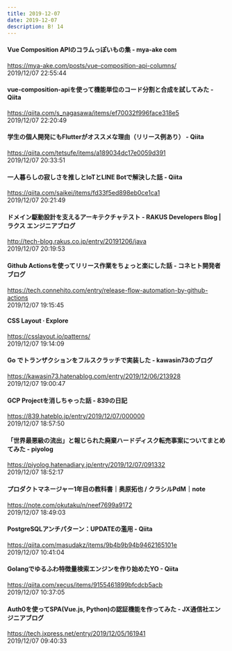 ```yaml
---
title: 2019-12-07
date: 2019-12-07
description: B! 14
---
```


#### Vue Composition APIのコラムっぽいもの集 - mya-ake com
https://mya-ake.com/posts/vue-composition-api-columns/<br>
2019/12/07 22:55:44<br>


#### vue-composition-apiを使って機能単位のコード分割と合成を試してみた - Qiita
https://qiita.com/s_nagasawa/items/ef70032f996face318e5<br>
2019/12/07 22:20:49<br>


#### 学生の個人開発にもFlutterがオススメな理由（リリース例あり） - Qiita
https://qiita.com/tetsufe/items/a189034dc17e0059d391<br>
2019/12/07 20:33:51<br>


#### 一人暮らしの寂しさを推しとIoTとLINE Botで解決した話 - Qiita
https://qiita.com/saikei/items/fd33f5ed898eb0ce1ca1<br>
2019/12/07 20:21:49<br>


#### ドメイン駆動設計を支えるアーキテクチャテスト - RAKUS Developers Blog | ラクス エンジニアブログ
http://tech-blog.rakus.co.jp/entry/20191206/java<br>
2019/12/07 20:19:53<br>


#### Github Actionsを使ってリリース作業をちょっと楽にした話 - コネヒト開発者ブログ
https://tech.connehito.com/entry/release-flow-automation-by-github-actions<br>
2019/12/07 19:15:45<br>


#### CSS Layout ∙ Explore
https://csslayout.io/patterns/<br>
2019/12/07 19:14:09<br>


#### Go でトランザクションをフルスクラッチで実装した - kawasin73のブログ
https://kawasin73.hatenablog.com/entry/2019/12/06/213928<br>
2019/12/07 19:00:47<br>


#### GCP Projectを消しちゃった話 - 839の日記
https://839.hateblo.jp/entry/2019/12/07/000000<br>
2019/12/07 18:57:50<br>


#### 「世界最悪級の流出」と報じられた廃棄ハードディスク転売事案についてまとめてみた - piyolog
https://piyolog.hatenadiary.jp/entry/2019/12/07/091332<br>
2019/12/07 18:52:17<br>


#### プロダクトマネージャー1年目の教科書｜奥原拓也 / クラシルPdM｜note
https://note.com/okutaku/n/neef7699a9172<br>
2019/12/07 18:49:03<br>


#### PostgreSQLアンチパターン：UPDATEの濫用 - Qiita
https://qiita.com/masudakz/items/9b4b9b94b9462165101e<br>
2019/12/07 10:41:04<br>


#### Golangでゆるふわ特徴量検索エンジンを作り始めたYO - Qiita
https://qiita.com/xecus/items/9155461899bfcdcb5acb<br>
2019/12/07 10:37:05<br>


#### Auth0を使ってSPA(Vue.js, Python)の認証機能を作ってみた - JX通信社エンジニアブログ
https://tech.jxpress.net/entry/2019/12/05/161941<br>
2019/12/07 09:40:33<br>


